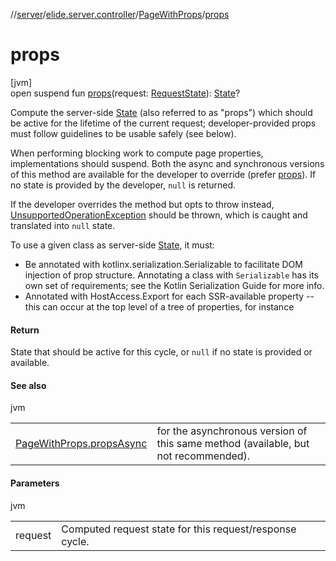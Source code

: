 //[server](../../../index.md)/[elide.server.controller](../index.md)/[PageWithProps](index.md)/[props](props.md)

# props

[jvm]\
open suspend fun [props](props.md)(request: [RequestState](../../elide.server.type/-request-state/index.md)): [State](index.md)?

Compute the server-side [State](index.md) (also referred to as &quot;props&quot;) which should be active for the lifetime of the current request; developer-provided props must follow guidelines to be usable safely (see below).

When performing blocking work to compute page properties, implementations should suspend. Both the async and synchronous versions of this method are available for the developer to override (prefer [props](props.md)). If no state is provided by the developer, `null` is returned.

If the developer overrides the method but opts to throw instead, [UnsupportedOperationException](https://kotlinlang.org/api/latest/jvm/stdlib/kotlin/-unsupported-operation-exception/index.html) should be thrown, which is caught and translated into `null` state.

To use a given class as server-side [State](index.md), it must:

- 
   Be annotated with kotlinx.serialization.Serializable to facilitate DOM injection of prop structure. Annotating a class with `Serializable` has its own set of requirements; see the Kotlin Serialization Guide for more info.
- 
   Annotated with HostAccess.Export for each SSR-available property -- this can occur at the top level of a tree of properties, for instance

#### Return

State that should be active for this cycle, or `null` if no state is provided or available.

#### See also

jvm

| | |
|---|---|
| [PageWithProps.propsAsync](props-async.md) | for the asynchronous version of this same method (available, but not recommended). |

#### Parameters

jvm

| | |
|---|---|
| request | Computed request state for this request/response cycle. |
